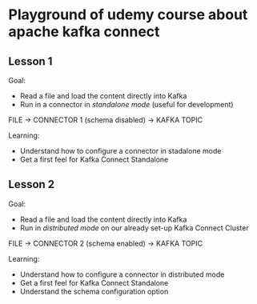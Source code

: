 # Playground of udemy course about apache kafka connect

## Lesson 1
Goal: 
* Read a file and load the content directly into Kafka
* Run in a connector in *standalone mode* (useful for development)


FILE -> CONNECTOR 1 (schema disabled) -> KAFKA TOPIC

Learning:
* Understand how to configure a connector in stadalone mode
* Get a first feel for Kafka Connect Standalone

## Lesson 2
Goal: 
* Read a file and load the content directly into Kafka
* Run in *distributed mode* on our already set-up Kafka Connect Cluster


FILE -> CONNECTOR 2 (schema enabled) -> KAFKA TOPIC

Learning:
* Understand how to configure a connector in distributed mode
* Get a first feel for Kafka Connect Standalone
* Understand the schema configuration option